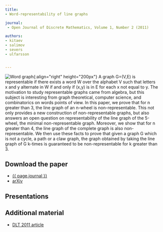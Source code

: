 ```yaml
---
title:
- Word-representability of line graphs

journal:
 - Open Journal of Discrete Mathematics, Volume 1, Number 2 (2011) 

authors:
- kitaev
- salimov
- severs
- ulfarsson


---
```

![Word graph]({{site.baseurl}}/assets/img/wordgraphs.png){:align="right" height="200px"}
A graph G=(V,E) is representable if there exists a word W over the alphabet V
such that letters x and y alternate in W if and only if (x,y) is in E for each
x not equal to y. The motivation to study representable graphs came from
algebra, but this subject is interesting from graph theoretical, computer
science, and combinatorics on words points of view. In this paper, we prove
that for n greater than 3, the line graph of an n-wheel is non-representable.
This not only provides a new construction of non-representable graphs, but also
answers an open question on representability of the line graph of the 5-wheel,
the minimal non-representable graph. Moreover, we show that for n greater than
4, the line graph of the complete graph is also non-representable. We then use
these facts to prove that given a graph G which is not a cycle, a path or a
claw graph, the graph obtained by taking the line graph of G k-times is
guaranteed to be non-representable for k greater than 3.

## Download the paper
- [{{ page.journal }}](http://www.scirp.org/journal/PaperInformation.aspx?paperID=5808)
- [arXiv](http://arxiv.org/abs/1102.3980)

## Presentations

## Additional material
- [DLT 2011 article](http://www.springerlink.com/content/231351662332u381/)
